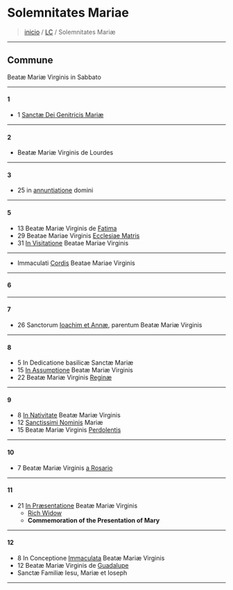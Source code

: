 # Solemnitates Mariae

> [inicio](../README.md) / [LC](../LC.md) / Solemnitates Mariæ

----

## Commune
Beatæ Mariæ Virginis in Sabbato

----

#### 1
- 1 [Sanctæ Dei Genitricis Mariæ](./mariae/genetrice.md)

----

#### 2
- Beatæ Mariæ Virginis de Lourdes

----

#### 3
- 25 in [annuntiatione](./mariae/0325.md) domini

----

#### 5
- 13 Beatæ Mariæ Virginis de [Fatima]()
- 29 Beatae Mariae Virginis [Ecclesiae Matris](./mariae/ecclesiae.md)
- 31 [In Visitatione]() Beatae Mariae Virginis

----

- Immaculati [Cordis](./mariae/imm-cor.md) Beatae Mariae Virginis

----

#### 6

----

#### 7
- 26 Sanctorum [Ioachim et Annæ](../sanctorum/0726.md), parentum Beatæ Mariæ Virginis

----

#### 8
- 5 In Dedicatione basilicæ Sanctæ Mariæ
- 15 [In Assumptione](./mariae/assumption.md) Beatæ Mariæ Virginis
- 22 Beatæ Mariæ Virginis [Reginæ](./maria/regina.md)

----

#### 9
- 8 [In Nativitate]() Beatæ Mariæ Virginis
- 12 [Sanctissimi Nominis]() Mariæ
- 15 Beatæ Mariæ Virginis [Perdolentis](./maria/0915.md)

----

#### 10
- 7 Beatæ Mariæ Virginis [a Rosario](./mariae/rosario.md)

----

#### 11

- 21 [In Præsentatione]() Beatæ Mariæ Virginis 
	- [Rich Widow](https://www.ncronline.org/spirituality/pencil-preaching/rich-widow)
	- **Commemoration of the Presentation of Mary**

----

#### 12
- 8 In Conceptione [Immaculata](./mariae/imm-conception.md) Beatæ Mariæ Virginis
- 12 Beatæ Mariæ Virginis de [Guadalupe](./mariae/guadalupe.md)
- Sanctæ Familiæ Iesu, Mariæ et Ioseph

----
